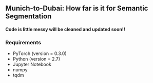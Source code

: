 ## Munich-to-Dubai: How far is it for Semantic Segmentation
#### Code is little messy will be cleaned and updated soon!!

### Requirements
* PyTorch (version = 0.3.0)
* Python (version = 2.7)
* Jupyter Notebook
* numpy
* tqdm
